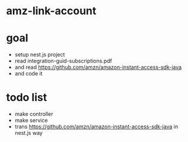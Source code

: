 # amz-link-account


# goal
- setup nest.js project
- read integration-guid-subscriptions.pdf
- and read https://github.com/amzn/amazon-instant-access-sdk-java
- and code it 


# todo list
- make controller
- make service
- trans https://github.com/amzn/amazon-instant-access-sdk-java in nest.js way
